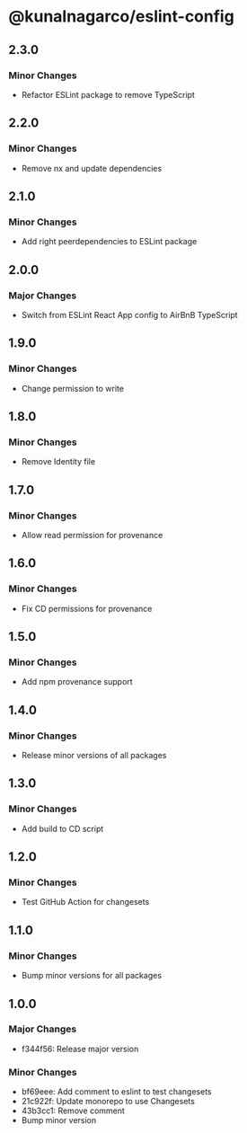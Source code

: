 # @kunalnagarco/eslint-config

## 2.3.0

### Minor Changes

- Refactor ESLint package to remove TypeScript

## 2.2.0

### Minor Changes

- Remove nx and update dependencies

## 2.1.0

### Minor Changes

- Add right peerdependencies to ESLint package

## 2.0.0

### Major Changes

- Switch from ESLint React App config to AirBnB TypeScript

## 1.9.0

### Minor Changes

- Change permission to write

## 1.8.0

### Minor Changes

- Remove Identity file

## 1.7.0

### Minor Changes

- Allow read permission for provenance

## 1.6.0

### Minor Changes

- Fix CD permissions for provenance

## 1.5.0

### Minor Changes

- Add npm provenance support

## 1.4.0

### Minor Changes

- Release minor versions of all packages

## 1.3.0

### Minor Changes

- Add build to CD script

## 1.2.0

### Minor Changes

- Test GitHub Action for changesets

## 1.1.0

### Minor Changes

- Bump minor versions for all packages

## 1.0.0

### Major Changes

- f344f56: Release major version

### Minor Changes

- bf69eee: Add comment to eslint to test changesets
- 21c922f: Update monorepo to use Changesets
- 43b3cc1: Remove comment
- Bump minor version
